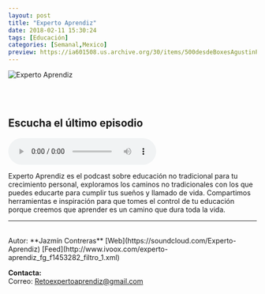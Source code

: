 ```yaml
---
layout: post
title: "Experto Aprendiz"
date: 2018-02-11 15:30:24
tags: [Educación]
categories: [Semanal,Mexico]
preview: https://ia601508.us.archive.org/30/items/500desdeBoxesAgustinPalmeiro/300-ExpertoAprendiz.jpeg
---
```


![Experto Aprendiz](https://ia601508.us.archive.org/30/items/500desdeBoxesAgustinPalmeiro/500-ExpertoAprendiz.jpeg)

<br/>
<br/>

## Escucha el último episodio

<!--reproductor-feed=http://www.ivoox.com/experto-aprendiz_fg_f1453282_filtro_1.xml-->
<!--reproductor-start-->
<audio id="audio" preload="auto" controls="" src="http://www.ivoox.com/episodio-23-educacion-callejera-clave-para-cumplir_mf_24194227_feed_1.mp3"></audio>
<!--reproductor-end-->

Experto Aprendiz es el podcast sobre educación no tradicional para tu crecimiento personal, exploramos los caminos no tradicionales con los que puedes educarte para cumplir tus sueños y llamado de vida. 
Compartimos herramientas e inspiración para que tomes el control de tu educación porque creemos que aprender es un camino que dura toda la vida.  

_ _ _
<br>
Autor: **Jazmín Contreras**  
[Web](https://soundcloud.com/Experto-Aprendiz)
[Feed](http://www.ivoox.com/experto-aprendiz_fg_f1453282_filtro_1.xml)  



**Contacta:**  
Correo: [Retoexpertoaprendiz@gmail.com](mailto:Retoexpertoaprendiz@gmail.com)  

